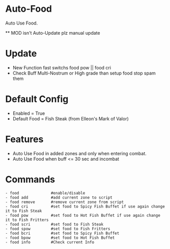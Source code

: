 # Auto-Food
Auto Use Food.</br>

** MOD isn't Auto-Update plz manual update 

# Update
- New Function fast switchs food pow || food cri
- Check Buff Multi-Nostrum or High grade than setup food stop spam them 
# Default Config
- Enabled = True
- Default Food = Fish Steak (from Elleon's Mark of Valor)

# Features
- Auto Use Food in added zones and only when entering combat.
- Auto Use Food when buff <= 30 sec and incombat

# Commands
```
- food              #enable/disable
- food add          #add current zone to script
- food remove       #remove current zone from script
- food cri          #set food to Spicy Fish Buffet if use again change it to Fish Steak
- food pow          #set food to Hot Fish Buffet if use again change it to Fish Fritters
- food scri         #set food to Fish Steak
- food spow         #set food to Fish Fritters
- food bcri         #set food to Spicy Fish Buffet
- food bpow         #set food to Hot Fish Buffet
- food info         #Check current Info
```

